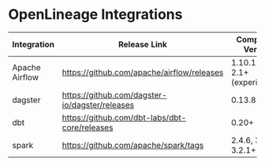 # OpenLineage Integrations
|Integration|Release Link|Compatible Version|Latest Release|
|-|-|-|-|
|Apache Airflow|https://github.com/apache/airflow/releases|1.10.12+, 2.1+ (experimental)|2.2.5|
|dagster|https://github.com/dagster-io/dagster/releases|0.13.8+|0.14.7|
|dbt|https://github.com/dbt-labs/dbt-core/releases|0.20+|1.0.4|
|spark|https://github.com/apache/spark/tags|2.4.6, 3.1.2, 3.2.1+|3.2.1|
